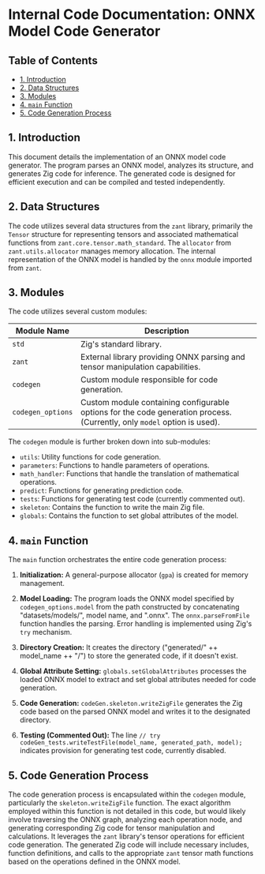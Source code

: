 # Internal Code Documentation: ONNX Model Code Generator

## Table of Contents

* [1. Introduction](#1-introduction)
* [2. Data Structures](#2-data-structures)
* [3. Modules](#3-modules)
* [4. `main` Function](#4-main-function)
* [5. Code Generation Process](#5-code-generation-process)


<a name="1-introduction"></a>
## 1. Introduction

This document details the implementation of an ONNX model code generator.  The program parses an ONNX model, analyzes its structure, and generates Zig code for inference. The generated code is designed for efficient execution and can be compiled and tested independently.

<a name="2-data-structures"></a>
## 2. Data Structures

The code utilizes several data structures from the `zant` library, primarily the `Tensor` structure for representing tensors and associated mathematical functions from `zant.core.tensor.math_standard`.  The `allocator` from `zant.utils.allocator` manages memory allocation.  The internal representation of the ONNX model is handled by the `onnx` module imported from `zant`.


<a name="3-modules"></a>
## 3. Modules

The code utilizes several custom modules:

| Module Name           | Description                                                                |
|-----------------------|----------------------------------------------------------------------------|
| `std`                 | Zig's standard library.                                                    |
| `zant`                |  External library providing ONNX parsing and tensor manipulation capabilities. |
| `codegen`             | Custom module responsible for code generation.                               |
| `codegen_options`     | Custom module containing configurable options for the code generation process.  (Currently, only `model` option is used).|


The `codegen` module is further broken down into sub-modules:

* `utils`: Utility functions for code generation.
* `parameters`: Functions to handle parameters of operations.
* `math_handler`: Functions that handle the translation of mathematical operations.
* `predict`: Functions for generating prediction code.
* `tests`: Functions for generating test code (currently commented out).
* `skeleton`: Contains the function to write the main Zig file.
* `globals`: Contains the function to set global attributes of the model.


<a name="4-main-function"></a>
## 4. `main` Function

The `main` function orchestrates the entire code generation process:

1. **Initialization:** A general-purpose allocator (`gpa`) is created for memory management.

2. **Model Loading:** The program loads the ONNX model specified by `codegen_options.model` from the path constructed by concatenating "datasets/models/", model name, and ".onnx". The `onnx.parseFromFile` function handles the parsing.  Error handling is implemented using Zig's `try` mechanism.

3. **Directory Creation:** It creates the directory ("generated/" ++ model_name ++ "/") to store the generated code, if it doesn't exist.

4. **Global Attribute Setting:**  `globals.setGlobalAttributes` processes the loaded ONNX model to extract and set global attributes needed for code generation.

5. **Code Generation:** `codeGen.skeleton.writeZigFile` generates the Zig code based on the parsed ONNX model and writes it to the designated directory.

6. **Testing (Commented Out):**  The line `// try codeGen_tests.writeTestFile(model_name, generated_path, model);` indicates provision for generating test code, currently disabled.



<a name="5-code-generation-process"></a>
## 5. Code Generation Process

The code generation process is encapsulated within the `codegen` module, particularly the `skeleton.writeZigFile` function.  The exact algorithm employed within this function is not detailed in this code, but would likely involve traversing the ONNX graph, analyzing each operation node, and generating corresponding Zig code for tensor manipulation and calculations. It leverages the `zant` library's tensor operations for efficient code generation. The generated Zig code will include necessary includes, function definitions, and calls to the appropriate `zant` tensor math functions based on the operations defined in the ONNX model.


